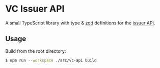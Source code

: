 # VC Issuer API

A small TypeScript library with type & [zod](https://zod.dev) definitions for the [issuer API](../../demos/vc_issuer/README.md).

## Usage

Build from the root directory:

```bash
$ npm run --workspace ./src/vc-api build
```
